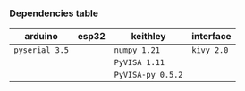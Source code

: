 ### Dependencies table

| arduino        | esp32       | keithley          | interface   |
|----------------|-------------|-------------------|-------------|
| `pyserial 3.5` |             | `numpy 1.21`      | `kivy 2.0`  |
|                |             | `PyVISA 1.11`     |             |
|                |             | `PyVISA-py 0.5.2` |             |
